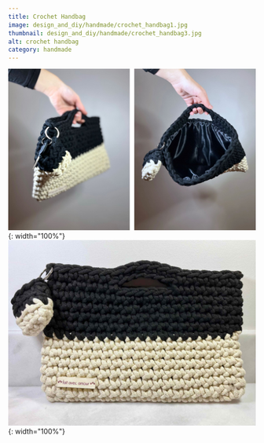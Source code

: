 ```yaml
---
title: Crochet Handbag
image: design_and_diy/handmade/crochet_handbag1.jpg
thumbnail: design_and_diy/handmade/crochet_handbag3.jpg
alt: crochet handbag
category: handmade
---
```


![crochet handbag](./assets/img/design_and_diy/handmade/crochet_handbag2.jpg){: width="100%"}
![crochet handbag](./assets/img/design_and_diy/handmade/crochet_handbag3.jpg){: width="100%"}
